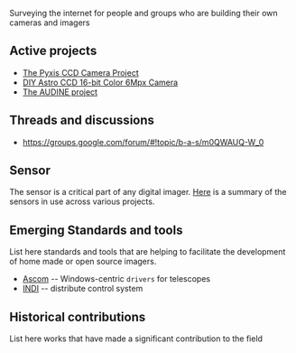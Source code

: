 Surveying the internet for people and groups who are building their own cameras and imagers

## Active projects

* [The Pyxis CCD Camera Project](http://www.cfht.hawaii.edu/~baril/Pyxis/index.html)
* [DIY Astro CCD 16-bit Color 6Mpx Camera](https://www.cloudynights.com/topic/497530-diy-astro-ccd-16-bit-color-6mpx-camera/)
* [The AUDINE project](http://www.astrosurf.com/audine/English/index_en.htm)

## Threads and discussions

* https://groups.google.com/forum/#!topic/b-a-s/m0QWAUQ-W_0

## Sensor
The sensor is a critical part of any digital imager. [Here](./sensors.md) is a summary of the sensors in use across various projects.

## Emerging Standards and tools
List here standards and tools that are helping to facilitate the development of home made or open source imagers.

* [Ascom](https://ascom-standards.org/) -- Windows-centric ``drivers`` for telescopes
* [INDI](https://en.wikipedia.org/wiki/Instrument_Neutral_Distributed_Interface) -- distribute control system

## Historical contributions
List here works that have made a significant contribution to the field
